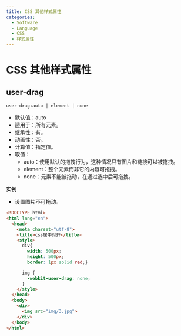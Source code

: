 ```yaml
---
title: CSS 其他样式属性
categories:
  - Software
  - Language
  - CSS
  - 样式属性
---
```

# CSS 其他样式属性

## user-drag

```
user-drag:auto | element | none
```

- 默认值：auto
- 适用于：所有元素。
- 继承性：有。
- 动画性：否。
- 计算值：指定值。
- 取值：
  - auto：使用默认的拖拽行为，这种情况只有图片和链接可以被拖拽。
  - element：整个元素而非它的内容可拖拽。
  - none：元素不能被拖动，在通过选中后可拖拽。

**实例**

- 设置图片不可拖动。

```html
<!DOCTYPE html>
<html lang="en">
  <head>
    <meta charset="utf-8">
    <title>css居中对齐</title>
    <style>
      div{
        width: 500px;
        height: 500px;
        border: 1px solid red;}

      img {
        -webkit-user-drag: none;
      }
    </style>
  </head>
  <body>
    <div>
      <img src="img/3.jpg">
    </div>
  </body>
</html>
```

